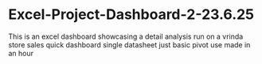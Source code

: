 # Excel-Project-Dashboard-2-23.6.25
This is an excel dashboard showcasing a detail analysis run on a vrinda store sales quick dashboard single datasheet just basic pivot use made in an hour
